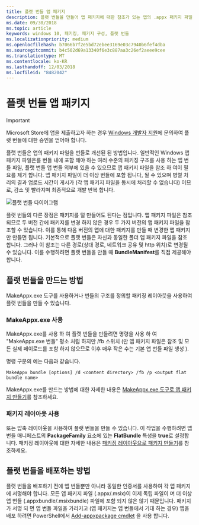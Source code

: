 ```yaml
---
title: 플랫 번들 앱 패키지
description: 플랫 번들을 만들어 앱 패키지에 대한 참조가 있는 앱의 .appx 패키지 파일을 번들로 만드는 방법을 설명합니다.
ms.date: 09/30/2018
ms.topic: article
keywords: windows 10, 패키징, 패키지 구성, 플랫 번들
ms.localizationpriority: medium
ms.openlocfilehash: b7066b7f2e5bd72ebee3169e03c7940b6fef4dba
ms.sourcegitcommit: b4c502d69a13340f6e3c887aa3c26ef2aeee9cee
ms.translationtype: MT
ms.contentlocale: ko-KR
ms.lasthandoff: 12/03/2018
ms.locfileid: "8482042"
---
```

# <a name="flat-bundle-app-packages"></a>플랫 번들 앱 패키지 

> [!IMPORTANT]
> Microsoft Store에 앱을 제출하고자 하는 경우 [Windows 개발자 지원](https://developer.microsoft.com/windows/support)에 문의하여 플랫 번들에 대한 승인을 얻어야 합니다.

플랫 번들은 앱의 패키지 파일을 번들로 개선된 된 방법입니다. 일반적인 Windows 앱 패키지 파일은를 번들 내에 포함 해야 하는 여러 수준의 패키징 구조를 사용 하는 앱 번들 파일, 플랫 번들 앱 번들 외부에 있을 수 있으므로 앱 패키지 파일을 참조 하 여이 필요를 제거 합니다. 앱 패키지 파일이 더 이상 번들에 포함 됩니다, 될 수 있으며 병렬 처리의 결과 업로드 시간이 게시가 (각 앱 패키지 파일을 동시에 처리할 수 없습니다) 이므로, 감소 및 빨라지며 최종적으로 개발 반복 합니다.

![플랫 번들 다이어그램](images/bundle-combined.png)

플랫 번들의 다른 장점은 패키지를 덜 만들어도 된다는 점입니다. 앱 패키지 파일은 참조 되므로 두 버전 간에 패키지를 변경 하지 않은 경우 두 가지 버전의 앱 패키지 파일을 참조할 수 있습니다. 이를 통해 다음 버전의 앱에 대한 패키지를 만들 때 변경한 앱 패키지만 만들면 됩니다.
기본적으로 플랫 번들은 자신과 동일한 폴더 앱 패키지 파일을 참조 합니다. 그러나 이 참조는 다른 경로(상대 경로, 네트워크 공유 및 http 위치)로 변경될 수 있습니다. 이를 수행하려면 플랫 번들을 만들 때 **BundleManifest**를 직접 제공해야 합니다. 

## <a name="how-to-create-a-flat-bundle"></a>플랫 번들을 만드는 방법

MakeAppx.exe 도구를 사용하거나 번들의 구조를 정의할 패키징 레이아웃을 사용하여 플랫 번들을 만들 수 있습니다.

### <a name="using-makeappxexe"></a>MakeAppx.exe 사용
MakeAppx.exe를 사용 하 여 플랫 번들을 만들려면 명령을 사용 하 여 "MakeAppx.exe 번들" 평소 처럼 하지만 /fb 스위치 (만 앱 패키지 파일은 참조 및 모든 실제 페이로드를 포함 하지 않으므로 이후 매우 작은 수는 기본 앱 번들 파일 생성 ). 

명령 구문의 예는 다음과 같습니다.

```syntax
MakeAppx bundle [options] /d <content directory> /fb /p <output flat bundle name>
```

MakeAppx.exe를 만드는 방법에 대한 자세한 내용은 [MakeAppx.exe 도구로 앱 패키지 만들기](https://docs.microsoft.com/windows/uwp/packaging/create-app-package-with-makeappx-tool)를 참조하세요.

### <a name="using-packaging-layout"></a>패키지 레이아웃 사용
또는 압축 레이아웃을 사용하여 플랫 번들을 만들 수 있습니다. 이 작업을 수행하려면 앱 번들 매니페스트의 **PackageFamily** 요소에 있는 **FlatBundle** 특성을 **true**로 설정합니다. 패키징 레이아웃에 대한 자세한 내용은 [패키징 레이아웃으로 패키지 만들기](packaging-layout.md)를 참조하세요.

## <a name="how-to-deploy-a-flat-bundle"></a>플랫 번들을 배포하는 방법 
플랫 번들을 배포하기 전에 앱 번들뿐만 아니라 동일한 인증서를 사용하여 각 앱 패키지에 서명해야 합니다. 모든 앱 패키지 파일 (.appx/.msix)이 이제 독립 파일이 며 더 이상 앱 번들 (.appxbundle/.msixbundle) 파일에 포함 되지 않은 않기 때문입니다. 패키지가 서명 되 면 앱 번들 파일을 가리키고 (앱 패키지는 앱 번들에서 기대 하는 경우) 앱을 배포 하려면 PowerShell에서 [Add-appxpackage cmdlet](https://docs.microsoft.com/powershell/module/appx/add-appxpackage?view=win10-ps) 을 사용 합니다. 
